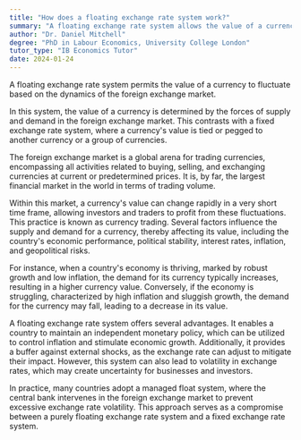 ```yaml
---
title: "How does a floating exchange rate system work?"
summary: "A floating exchange rate system allows the value of a currency to fluctify according to the foreign exchange market."
author: "Dr. Daniel Mitchell"
degree: "PhD in Labour Economics, University College London"
tutor_type: "IB Economics Tutor"
date: 2024-01-24
---
```


A floating exchange rate system permits the value of a currency to fluctuate based on the dynamics of the foreign exchange market.

In this system, the value of a currency is determined by the forces of supply and demand in the foreign exchange market. This contrasts with a fixed exchange rate system, where a currency's value is tied or pegged to another currency or a group of currencies.

The foreign exchange market is a global arena for trading currencies, encompassing all activities related to buying, selling, and exchanging currencies at current or predetermined prices. It is, by far, the largest financial market in the world in terms of trading volume.

Within this market, a currency's value can change rapidly in a very short time frame, allowing investors and traders to profit from these fluctuations. This practice is known as currency trading. Several factors influence the supply and demand for a currency, thereby affecting its value, including the country's economic performance, political stability, interest rates, inflation, and geopolitical risks.

For instance, when a country's economy is thriving, marked by robust growth and low inflation, the demand for its currency typically increases, resulting in a higher currency value. Conversely, if the economy is struggling, characterized by high inflation and sluggish growth, the demand for the currency may fall, leading to a decrease in its value.

A floating exchange rate system offers several advantages. It enables a country to maintain an independent monetary policy, which can be utilized to control inflation and stimulate economic growth. Additionally, it provides a buffer against external shocks, as the exchange rate can adjust to mitigate their impact. However, this system can also lead to volatility in exchange rates, which may create uncertainty for businesses and investors.

In practice, many countries adopt a managed float system, where the central bank intervenes in the foreign exchange market to prevent excessive exchange rate volatility. This approach serves as a compromise between a purely floating exchange rate system and a fixed exchange rate system.
    